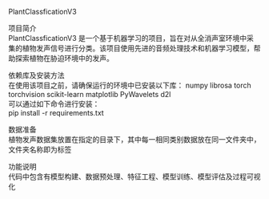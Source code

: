 PlantClassficationV3   

项目简介 	       
PlantClassficationV3 是一个基于机器学习的项目，旨在对从全消声室环境中采集的植物发声信号进行分类。该项目使用先进的音频处理技术和机器学习模型，帮助探索植物在胁迫环境中的发声。

依赖库及安装方法  
在使用该项目之前，请确保运行的环境中已安装以下库：
numpy librosa torch torchvision scikit-learn matplotlib PyWavelets d2l      
可以通过如下命令进行安装：    
pip install -r requirements.txt

数据准备     
植物发声数据集放置在指定的目录下，其中每一相同类别数据放在同一文件夹中，文件夹名称即为标签

功能说明       
代码中包含有模型构建、数据预处理、特征工程、模型训练、模型评估及过程可视化
